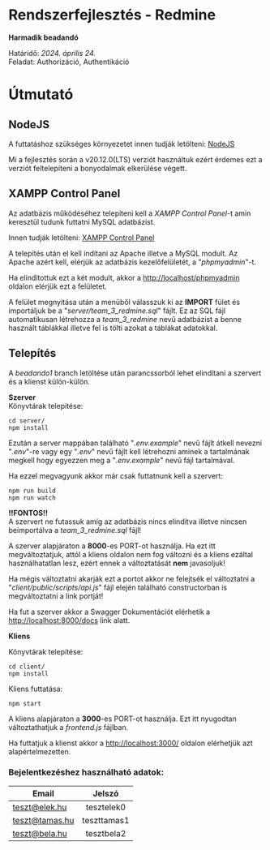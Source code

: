
# Rendszerfejlesztés - Redmine
  
**Harmadik beadandó**  

Határidő: *2024. április 24.*   
Feladat: Authorizáció, Authentikáció
  
# Útmutató
## NodeJS  

A futtatáshoz szükséges környezetet innen tudják letölteni: [NodeJS](https://nodejs.org/en/download)
  
Mi a fejlesztés során a v20.12.0(LTS) verziót használtuk ezért érdemes ezt a verziót feltelepíteni a bonyodalmak elkerülése végett.

## XAMPP Control Panel
Az adatbázis működéséhez telepíteni kell a *XAMPP Control Panel*-t amin keresztül tudunk futtatni MySQL adatbázist.  

Innen tudják letölteni: [XAMPP Control Panel](https://www.apachefriends.org/download.html)
  
A telepítés után el kell indítani az Apache illetve a MySQL modult. Az Apache azért kell, elérjük az adatbázis kezelőfelületét, a "*phpmyadmin*"-t. 
  
Ha elindítottuk ezt a két modult, akkor a [http://localhost/phpmyadmin](http://localhost/phpmyadmin) oldalon elérjük ezt a felületet.
  
A felület megnyitása után a menüből válasszuk ki az **IMPORT** fület és importáljuk be a "*server/team_3_redmine.sql*" fájlt.
Ez az SQL fájl automatikusan létrehozza a *team_3_redmine* nevű adatbázist a benne használt táblákkal illetve fel is tölti azokat a táblákat adatokkal.
  
## Telepítés  

A *beadando1* branch letöltése után parancssorból lehet elindítani a szervert és a klienst külön-külön.  
  
**Szerver**  
Könyvtárak telepítése:  
```
cd server/
npm install
```
  
Ezután a server mappában található "*.env.example*" nevű fájlt átkell nevezni "*.env*"-re vagy egy "*.env*" nevű fájlt kell létrehozni aminek a tartalmának megkell hogy egyezzen meg a "*.env.example*" nevű fájl tartalmával.
  
Ha ezzel megvagyunk akkor már csak futtatnunk kell a szervert:
  
```
npm run build
npm run watch
```
  
**!!FONTOS!!**    
A szervert ne futassuk amíg az adatbázis nincs elindítva illetve nincsen beimportálva a *team_3_redmine.sql* fájl! 

A szerver alapjáraton a **8000**-es PORT-ot használja. Ha ezt itt megváltoztatjuk, attól a kliens oldalon nem fog változni és a kliens ezáltal használhatatlan lesz, ezért ennek a változtatását **nem** javasoljuk!  

Ha mégis változtatni akarják ezt a portot akkor ne felejtsék el változtatni a "*client/public/scripts/api.js*" fájl elején található constructorban is megváltoztatni a link portját! 
  
Ha fut a szerver akkor a Swagger Dokumentációt elérhetik a [http://localhost:8000/docs](http://localhost:8000/docs) link alatt.
  

**Kliens**
  
Könyvtárak telepítése:
  
```
cd client/
npm install
```
  
Kliens futtatása:  
  
```
npm start
```  
A kliens alapjáraton a **3000**-es PORT-ot használja. Ezt itt nyugodtan változtathatjuk a *frontend.js* fájlban.
  
Ha futtatjuk a klienst akkor a [http://localhost:3000/](http://localhost:3000/) oldalon elérhetjük azt alapértelmezetten.

### Bejelentkezéshez használható adatok:
 |      Email     |   Jelszó    |
 |----------------|:-----------:|
 | teszt@elek.hu  | tesztelek0  |
 | teszt@tamas.hu | teszttamas1 |
 | teszt@bela.hu  | tesztbela2  |
